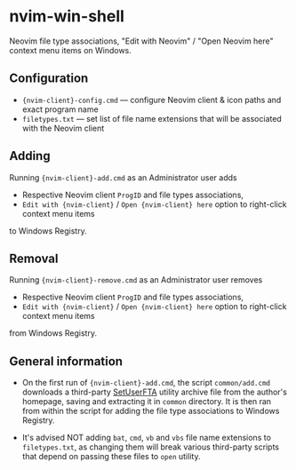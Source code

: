 # nvim-win-shell

Neovim file type associations, "Edit with Neovim" / "Open Neovim here" context menu items on Windows.

## Configuration

- `{nvim-client}-config.cmd` — configure Neovim client & icon paths and exact program name
- `filetypes.txt` — set list of file name extensions that will be associated with the Neovim client


## Adding
Running `{nvim-client}-add.cmd` as an Administrator user adds
 - Respective Neovim client `ProgID` and file types associations,
 - `Edit with {nvim-client}` / `Open {nvim-client} here` option to right-click context menu items

to Windows Registry.

## Removal
Running `{nvim-client}-remove.cmd` as an Administrator user removes
 - Respective Neovim client `ProgID` and file types associations,
 - `Edit with {nvim-client}` / `Open {nvim-client} here` option to right-click context menu items

from Windows Registry.

## General information

- On the first run of `{nvim-client}-add.cmd`, the script `common/add.cmd` downloads a third-party [SetUserFTA](https://kolbi.cz/blog/2017/10/25/setuserfta-userchoice-hash-defeated-set-file-type-associations-per-user/) utility archive file from the author's homepage, saving and extracting it in `common` directory. It is then ran from within the script for adding the file type associations to Windows Registry.

- It's advised NOT adding `bat`, `cmd`, `vb` and `vbs` file name extensions to `filetypes.txt`, as changing them will break various third-party scripts that depend on passing these files to `open` utility.
